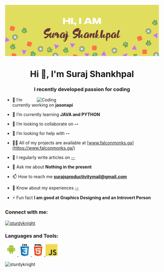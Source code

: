 [![Masterhead](./assets/GitHubHeader.jpg)](https://www.falconmonks.ga)
<h1 align="center">Hi 👋, I'm Suraj Shankhpal</h1>
<h3 align="center">I recently developed passion for coding</h3>
<img align="right" alt="Coding" width="400" src="https://www.falconmonks.ga/chill3.mp4">



- 🔭 I’m currently working on **jasonapi**

- 🌱 I’m currently learning **JAVA and PYTHON**

- 👯 I’m looking to collaborate on **--**

- 🤝 I’m looking for help with **--**

- 👨‍💻 All of my projects are available at [www.falconmonks.ga](https://www.falconmonks.ga/)

- 📝 I regularly write articles on [--](--)

- 💬 Ask me about **Nothing in the present**

- 📫 How to reach me **surajsproductivitymail@gmail.com**

- 📄 Know about my experiences [--](--)

- ⚡ Fun fact **I am good at Graphics Designing and an Introvert Person**

<h3 align="left">Connect with me:</h3>
<p align="left">
<a href="https://dev.to/sturdyknight" target="blank"><img align="center" src="https://raw.githubusercontent.com/rahuldkjain/github-profile-readme-generator/master/src/images/icons/Social/devto.svg" alt="sturdyknight" height="30" width="40" /></a>
</p>

<h3 align="left">Languages and Tools:</h3>
<p align="left"> <a href="https://developer.android.com" target="_blank" rel="noreferrer"> <img src="https://raw.githubusercontent.com/devicons/devicon/master/icons/android/android-original-wordmark.svg" alt="android" width="40" height="40"/> </a> <a href="https://www.w3schools.com/css/" target="_blank" rel="noreferrer"> <img src="https://raw.githubusercontent.com/devicons/devicon/master/icons/css3/css3-original-wordmark.svg" alt="css3" width="40" height="40"/> </a> <a href="https://www.w3.org/html/" target="_blank" rel="noreferrer"> <img src="https://raw.githubusercontent.com/devicons/devicon/master/icons/html5/html5-original-wordmark.svg" alt="html5" width="40" height="40"/> </a> <a href="https://developer.mozilla.org/en-US/docs/Web/JavaScript" target="_blank" rel="noreferrer"> <img src="https://raw.githubusercontent.com/devicons/devicon/master/icons/javascript/javascript-original.svg" alt="javascript" width="40" height="40"/> </a> </p>

<p><img align="center" src="https://github-readme-streak-stats.herokuapp.com/?user=sturdyknight&" alt="sturdyknight" /></p>
